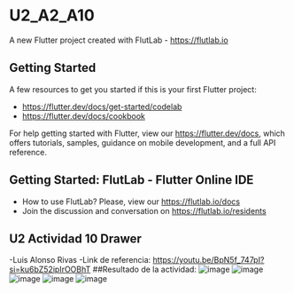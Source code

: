 # U2_A2_A10

A new Flutter project created with FlutLab - https://flutlab.io

## Getting Started

A few resources to get you started if this is your first Flutter project:

- https://flutter.dev/docs/get-started/codelab
- https://flutter.dev/docs/cookbook

For help getting started with Flutter, view our
https://flutter.dev/docs, which offers tutorials,
samples, guidance on mobile development, and a full API reference.

## Getting Started: FlutLab - Flutter Online IDE

- How to use FlutLab? Please, view our https://flutlab.io/docs
- Join the discussion and conversation on https://flutlab.io/residents

## U2 Actividad 10 Drawer
-Luis Alonso Rivas
-Link de referencia: https://youtu.be/BpN5f_747pI?si=ku6bZ52ipIrOOBhT
##Resultado de la actividad:
![image](https://github.com/AlonsoRivasA/U2_A10_Drawer/assets/143743275/4a2ad25b-55da-42b4-abc3-f7e6f6fce215)
![image](https://github.com/AlonsoRivasA/U2_A10_Drawer/assets/143743275/ce2cb092-0cd2-4583-81d8-063fd1e0acda)
![image](https://github.com/AlonsoRivasA/U2_A10_Drawer/assets/143743275/a0bf369e-a2a3-4243-a71d-782a68ded430)
![image](https://github.com/AlonsoRivasA/U2_A10_Drawer/assets/143743275/575fd447-e75a-4a6d-82ef-70395332f2c7)
![image](https://github.com/AlonsoRivasA/U2_A10_Drawer/assets/143743275/ef064752-12bb-42aa-a9d9-b250ff3d16ef)
